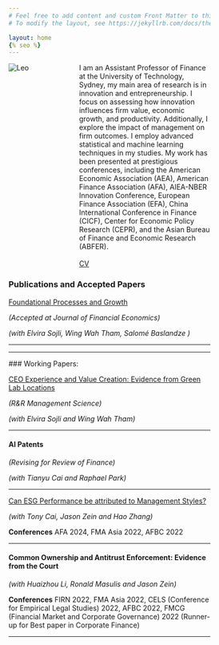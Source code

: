 ```yaml
---
# Feel free to add content and custom Front Matter to this file.
# To modify the layout, see https://jekyllrb.com/docs/themes/#overriding-theme-defaults

layout: home
{% seo %}
---
```


<style type="text/css" media="screen">
* {
  box-sizing: border-box;
}

.row {
  display: flex;
  align-items: flex-start; /* Ensures that the items align at their top edges */
}

.left {
  flex: 70%;
  padding-left: 20px; /* Adds space on the left side of the text */
}

.right {
  flex: 30%;
  padding-right: 20px; /* Adds space on the right side of the image */
}

img {
  display: block; /* Ensures the image does not have extra space around it */
  max-width: 100%; /* Ensures the image scales within the container */
  height: auto; /* Maintains the aspect ratio of the image */
}
</style>

<div class="row">
  <div class="right">
    <img src="leo.png" alt="Leo">
  </div>
  <div class="left">
    I am an Assistant Professor of Finance at the University of Technology, Sydney, my main area of research is in innovation and entrepreneurship. I focus on assessing how innovation influences firm value, economic growth, and productivity. Additionally, I explore the impact of management on firm outcomes. I employ advanced statistical and machine learning techniques in my studies. My work has been presented at prestigious conferences, including the American Economic Association (AEA), American Finance Association (AFA), AIEA-NBER Innovation Conference, European Finance Association (EFA), China International Conference in Finance (CICF), Center for Economic Policy Research (CEPR), and the Asian Bureau of Finance and Economic Research (ABFER).
    <br/><br/>
    <a href="cv.pdf">CV</a>
  </div>
</div>

### Publications and Accepted Papers
<a href="https://papers.ssrn.com/sol3/papers.cfm?abstract_id=5098227"> Foundational Processes and Growth </a>

 *(Accepted at Journal of Financial Economics)*

*(with Elvira Sojli, Wing Wah Tham, Salomé Baslandze )*


<hr>
<hr>
### Working Papers:

<a href="https://papers.ssrn.com/sol3/papers.cfm?abstract_id=4568809">CEO Experience and Value Creation: Evidence from Green Lab Locations  </a> 

*(R&R Management Science)*

*(with Elvira Sojli and Wing Wah Tham)*
<hr>

#### AI Patents 

*(Revising for Review of Finance)*

*(with Tianyu Cai and Raphael Park)*

<!-- __Conferences__ -->
<!-- EFA 2024, CICF 2023, AIEA-NBER 2023 -->
<hr>

<a href="https://papers.ssrn.com/sol3/papers.cfm?abstract_id=4266516">Can ESG Performance be attributed to Management Styles? </a>

*(with Tony Cai, Jason Zein and Hao Zhang)* 

__Conferences__
AFA 2024, FMA Asia 2022, AFBC 2022
<hr>

#### Common Ownership and Antitrust Enforcement: Evidence from the Court 
*(with Huaizhou Li, Ronald Masulis and Jason Zein)*

__Conferences__
FIRN 2022, FMA Asia 2022, CELS (Conference for Empirical Legal Studies) 2022, AFBC 2022, FMCG (Financial Market and Corporate Governance) 2022 (Runner-up for Best paper in Corporate Finance)
<hr>

[jekyll-docs]: https://jekyllrb.com/docs/home
[jekyll-gh]:   https://github.com/jekyll/jekyll
[jekyll-talk]: https://talk.jekyllrb.com/
